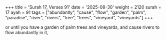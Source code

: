 +++
title = 'Surah 17, Verses 91'
date = '2025-08-30'
weight = 2120
surah = 17
ayah = 91
tags = ["abundantly", "cause", "flow", "garden", "palm", "paradise", "river", "rivers", "tree", "trees", "vineyard", "vineyards"]
+++

or until you have a garden of palm trees and vineyards, and cause rivers to flow abundantly in it,
